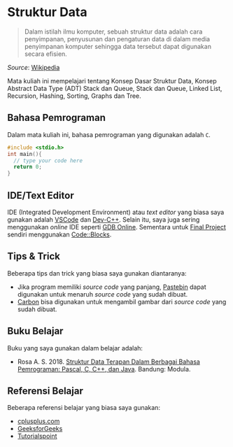 # Struktur Data
> Dalam istilah ilmu komputer, sebuah struktur data adalah cara penyimpanan, penyusunan dan pengaturan data di dalam media penyimpanan komputer sehingga data tersebut dapat digunakan secara efisien.

*Source*: [Wikipedia](https://id.wikipedia.org/wiki/Struktur_data)

Mata kuliah ini mempelajari tentang Konsep Dasar Struktur Data, Konsep Abstract Data Type (ADT) Stack dan Queue, Stack dan Queue, Linked List, Recursion, Hashing, Sorting, Graphs dan Tree.

## Bahasa Pemrograman
Dalam mata kuliah ini, bahasa pemrograman yang digunakan adalah `C`.

```c
#include <stdio.h>
int main(){
  // type your code here
  return 0;
}
 ```

## IDE/Text Editor
IDE (Integrated Development Environment) atau *text editor* yang biasa saya gunakan adalah [VSCode](https://code.visualstudio.com/) dan [Dev-C++](http://bloodshed.net/). Selain itu, saya juga sering menggunakan *online* IDE seperti [GDB Online](https://www.onlinegdb.com/). Sementara untuk [Final Project](/FINAL%20PROJECT/) sendiri menggunakan [Code::Blocks](https://www.codeblocks.org/).

## Tips & Trick
Beberapa tips dan trick yang biasa saya gunakan diantaranya:
* Jika program memiliki *source code* yang panjang, [Pastebin](https://pastebin.com/) dapat digunakan untuk menaruh *source code* yang sudah dibuat.
* [Carbon](https://carbon.now.sh/) bisa digunakan untuk mengambil gambar dari *source code* yang sudah dibuat.

## Buku Belajar
Buku yang saya gunakan dalam belajar adalah:
* Rosa A. S. 2018. [Struktur Data Terapan Dalam Berbagai Bahasa Pemrograman: Pascal, C, C++, dan Java](https://biobses.com/product/struktur-data/). Bandung: Modula.

## Referensi Belajar
Beberapa referensi belajar yang biasa saya gunakan:
* [cplusplus.com](https://cplusplus.com/)
* [GeeksforGeeks](https://www.geeksforgeeks.org/)
* [Tutorialspoint](https://www.tutorialspoint.com/index.htm)